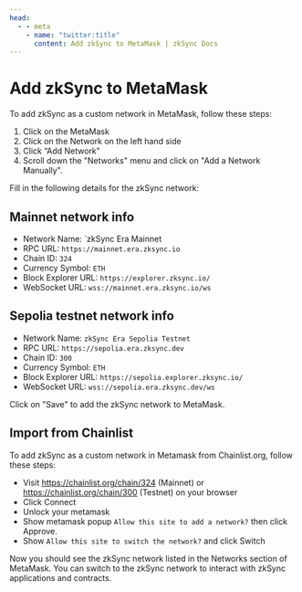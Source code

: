 ```yaml
---
head:
  - - meta
    - name: "twitter:title"
      content: Add zkSync to MetaMask | zkSync Docs
---
```


# Add zkSync to MetaMask

To add zkSync as a custom network in MetaMask, follow these steps:

1. Click on the MetaMask
2. Click on the Network on the left hand side
3. Click “Add Network"
4. Scroll down the "Networks" menu and click on "Add a Network Manually".

Fill in the following details for the zkSync network:

## Mainnet network info

- Network Name: `zkSync Era Mainnet
- RPC URL: `https://mainnet.era.zksync.io`
- Chain ID: `324`
- Currency Symbol: `ETH`
- Block Explorer URL: `https://explorer.zksync.io/`
- WebSocket URL: `wss://mainnet.era.zksync.io/ws`

## Sepolia testnet network info

- Network Name: `zkSync Era Sepolia Testnet`
- RPC URL: `https://sepolia.era.zksync.dev`
- Chain ID: `300`
- Currency Symbol: `ETH`
- Block Explorer URL: `https://sepolia.explorer.zksync.io/`
- WebSocket URL: `wss://sepolia.era.zksync.dev/ws`

Click on "Save" to add the zkSync network to MetaMask.

## Import from Chainlist

To add zkSync as a custom network in Metamask from Chainlist.org, follow these steps:

- Visit https://chainlist.org/chain/324 (Mainnet) or https://chainlist.org/chain/300 (Testnet) on your browser
- Click Connect
- Unlock your metamask
- Show metamask popup `Allow this site to add a network?` then click Approve.
- Show `Allow this site to switch the network?` and click Switch

Now you should see the zkSync network listed in the Networks section of MetaMask. You can switch to the zkSync network to interact with zkSync applications and contracts.

